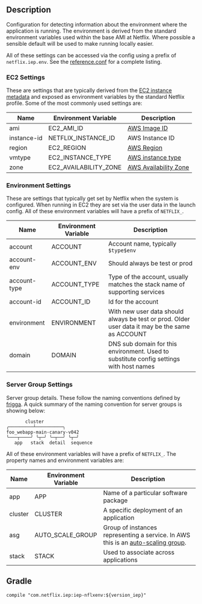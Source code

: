 
## Description

Configuration for detecting information about the environment where the application is running.
The environment is derived from the standard environment variables used within the base AMI at
Netflix. Where possible a sensible default will be used to make running locally easier.

All of these settings can be accessed via the config using a prefix of `netflix.iep.env`. See
the [reference.conf][ref] for a complete listing.

[ref]: https://github.com/Netflix/iep/blob/master/iep-nflxenv/src/main/resources/reference.conf

### EC2 Settings

These are settings that are typically derived from the [EC2 instance metadata][meta] and
exposed as environment variables by the standard Netflix profile. Some of the most commonly
used settings are:

[meta]: http://docs.aws.amazon.com/AWSEC2/latest/UserGuide/ec2-instance-metadata.html

| Name         | Environment Variable    | Description                       |
|--------------|-------------------------|-----------------------------------|
| ami          | EC2_AMI_ID              | [AWS Image ID][ami]               |
| instance-id  | NETFLIX_INSTANCE_ID     | AWS Instance ID                   |
| region       | EC2_REGION              | [AWS Region][regions]             |
| vmtype       | EC2_INSTANCE_TYPE       | [AWS instance type][vmtype]       |
| zone         | EC2_AVAILABILITY_ZONE   | [AWS Availability Zone][regions]  |

[ami]: http://docs.aws.amazon.com/AWSEC2/latest/UserGuide/AMIs.html
[vmtype]: http://docs.aws.amazon.com/AWSEC2/latest/UserGuide/instance-types.html
[regions]: http://docs.aws.amazon.com/AWSEC2/latest/UserGuide/using-regions-availability-zones.html

### Environment Settings

These are settings that typically get set by Netflix when the system is configured. When
running in EC2 they are set via the user data in the launch config. All of these environment
variables will have a prefix of `NETFLIX_`.

| Name         | Environment Variable    | Description                                                                                     |
|--------------|-------------------------|-------------------------------------------------------------------------------------------------|
| account      | ACCOUNT                 | Account name, typically `$type$env`                                                             |
| account-env  | ACCOUNT_ENV             | Should always be test or prod                                                                   |
| account-type | ACCOUNT_TYPE            | Type of the account, usually matches the stack name of supporting services                      |
| account-id   | ACCOUNT_ID              | Id for the account                                                                              |
| environment  | ENVIRONMENT             | With new user data should always be test or prod. Older user data it may be the same as ACCOUNT |
| domain       | DOMAIN                  | DNS sub domain for this environment. Used to substitute config settings with host names         |

### Server Group Settings

Server group details. These follow the naming conventions defined by [frigga][frigga]. A
quick summary of the naming convention for server groups is showing below:

```
       cluster
╭─────────┴──────────╮
foo_webapp-main-canary-v042
╰───┬────╯ ╰┬─╯ ╰─┬──╯ ╰┬─╯
   app   stack  detail  sequence
```

[frigga]: https://github.com/Netflix/frigga

All of these environment variables will have a prefix of `NETFLIX_`. The property
names and environment variables are:

| Name         | Environment Variable    | Description                             |
|--------------|-------------------------|-----------------------------------------|
| app          | APP                     | Name of a particular software package   |
| cluster      | CLUSTER                 | A specific deployment of an application |
| asg          | AUTO_SCALE_GROUP        | Group of instances representing a service. In AWS this is an [auto-scaling group][asg]. |
| stack        | STACK                   | Used to associate across applications   |

[asg]: http://docs.aws.amazon.com/autoscaling/latest/userguide/AutoScalingGroup.html

## Gradle

```
compile "com.netflix.iep:iep-nflxenv:${version_iep}"
```